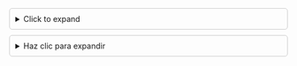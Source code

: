 <!DOCTYPE html>
<html lang="en">
<head>
  <meta charset="UTF-8">
  <meta name="viewport" content="width=device-width, initial-scale=1.0">
  <title>Styled Expander   
 Example</title>
  <style>
    details {
      margin-bottom: 10px;
      padding: 10px;
      border: 1px solid #ccc;
      border-radius: 5px;
    }

    summary {
      font-weight: bold;
      cursor: pointer;
    }

    details[open] {
      background-color: #f9f9f9;
    }

    p {
      margin: 5px 0;
      font-size: 14px;
      display: none; /* Hide content by default */
    }

    details[open] p {
      display: block; /* Show content when expanded */
    }
  </style>
</head>

<body>
  <details>
    <summary>Click to expand</summary>
    <p>This repository contains Time Series and analysis related to it.</p>
  </details>

  <details>
    <summary>Haz clic para expandir</summary>
    <p>Este Repositorio contiene Series de Tiempo y análisis respectivos a ello.</p>
  </details>
</body>
</html>
